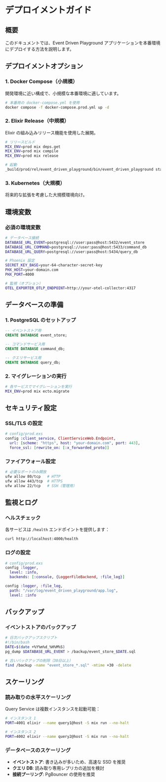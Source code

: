 # デプロイメントガイド

## 概要

このドキュメントでは、Event Driven Playground アプリケーションを本番環境にデプロイする方法を説明します。

## デプロイメントオプション

### 1. Docker Compose（小規模）

開発環境に近い構成で、小規模な本番環境に適しています。

```bash
# 本番用の docker-compose.yml を使用
docker compose -f docker-compose.prod.yml up -d
```

### 2. Elixir Release（中規模）

Elixir の組み込みリリース機能を使用した展開。

```bash
# リリースビルド
MIX_ENV=prod mix deps.get
MIX_ENV=prod mix compile
MIX_ENV=prod mix release

# 起動
_build/prod/rel/event_driven_playground/bin/event_driven_playground start
```

### 3. Kubernetes（大規模）

将来的な拡張を考慮した大規模環境向け。

## 環境変数

### 必須の環境変数

```bash
# データベース接続
DATABASE_URL_EVENT=postgresql://user:pass@host:5432/event_store
DATABASE_URL_COMMAND=postgresql://user:pass@host:5433/command_db
DATABASE_URL_QUERY=postgresql://user:pass@host:5434/query_db

# Phoenix 設定
SECRET_KEY_BASE=your-64-character-secret-key
PHX_HOST=your-domain.com
PHX_PORT=4000

# 監視（オプション）
OTEL_EXPORTER_OTLP_ENDPOINT=http://your-otel-collector:4317
```

## データベースの準備

### 1. PostgreSQL のセットアップ

```sql
-- イベントストア用
CREATE DATABASE event_store;

-- コマンドサービス用
CREATE DATABASE command_db;

-- クエリサービス用
CREATE DATABASE query_db;
```

### 2. マイグレーションの実行

```bash
# 各サービスでマイグレーションを実行
MIX_ENV=prod mix ecto.migrate
```

## セキュリティ設定

### SSL/TLS の設定

```elixir
# config/prod.exs
config :client_service, ClientServiceWeb.Endpoint,
  url: [scheme: "https", host: "your-domain.com", port: 443],
  force_ssl: [rewrite_on: [:x_forwarded_proto]]
```

### ファイアウォール設定

```bash
# 必要なポートのみ開放
ufw allow 80/tcp   # HTTP
ufw allow 443/tcp  # HTTPS
ufw allow 22/tcp   # SSH（管理用）
```

## 監視とログ

### ヘルスチェック

各サービスは `/health` エンドポイントを提供します：

```bash
curl http://localhost:4000/health
```

### ログの設定

```elixir
# config/prod.exs
config :logger,
  level: :info,
  backends: [:console, {LoggerFileBackend, :file_log}]

config :logger, :file_log,
  path: "/var/log/event_driven_playground/app.log",
  level: :info
```

## バックアップ

### イベントストアのバックアップ

```bash
# 日次バックアップスクリプト
#!/bin/bash
DATE=$(date +%Y%m%d_%H%M%S)
pg_dump $DATABASE_URL_EVENT > /backup/event_store_$DATE.sql

# 古いバックアップの削除（30日以上）
find /backup -name "event_store_*.sql" -mtime +30 -delete
```

## スケーリング

### 読み取りの水平スケーリング

Query Service は複数インスタンスを起動可能：

```bash
# インスタンス 1
PORT=4001 elixir --name query1@host -S mix run --no-halt

# インスタンス 2
PORT=4002 elixir --name query2@host -S mix run --no-halt
```

### データベースのスケーリング

- **イベントストア**: 書き込みが多いため、高速な SSD を推奨
- **クエリ DB**: 読み取り専用レプリカの追加を検討
- **接続プーリング**: PgBouncer の使用を推奨

